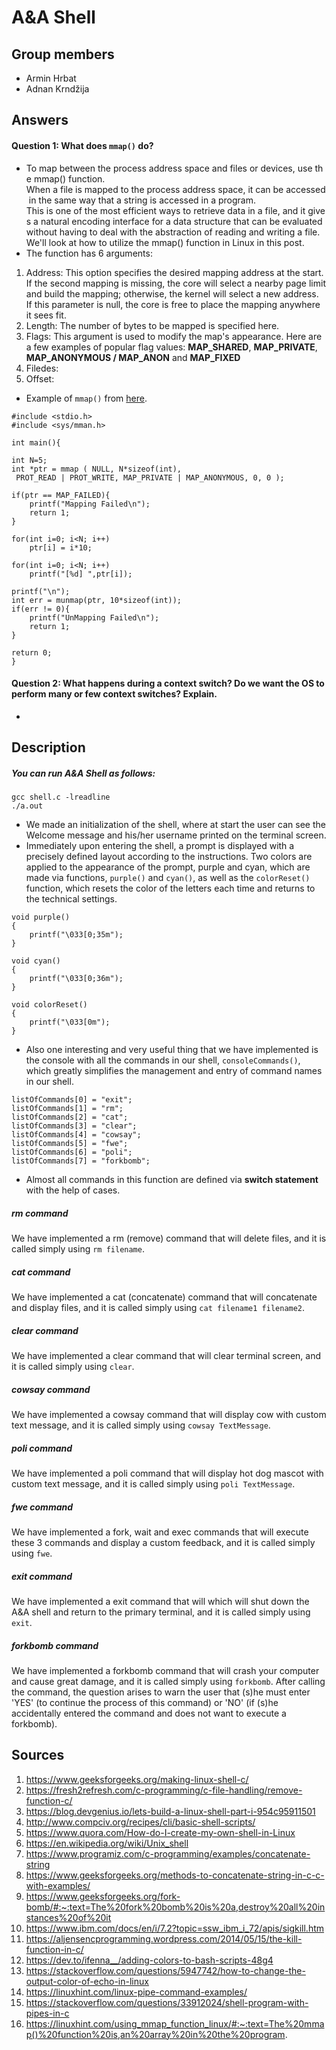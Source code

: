 # A&A Shell

## Group members
- Armin Hrbat
- Adnan Krndžija

## Answers
#### Question 1: What does ```mmap()``` do?
- To map between the process address space and files or devices, use the mmap() function. 
When a file is mapped to the process address space, it can be accessed in the same way that a string is accessed in a program. 
This is one of the most efficient ways to retrieve data in a file, and it gives a natural encoding interface for a data structure that can be evaluated without having to deal with the abstraction of reading and writing a file. 
We'll look at how to utilize the mmap() function in Linux in this post.
- The function has 6 arguments: 
1. Address: This option specifies the desired mapping address at the start. If the second mapping is missing, the core will select a nearby page limit and build the mapping; otherwise, the kernel will select a new address. If this parameter is null, the core is free to place the mapping anywhere it sees fit.
2. Length: The number of bytes to be mapped is specified here.
4. Flags: This argument is used to modify the map's appearance. Here are a few examples of popular flag values: **MAP_SHARED**, **MAP_PRIVATE**, **MAP_ANONYMOUS / MAP_ANON** and **MAP_FIXED**
5. Filedes:
6. Offset: 

- Example of ```mmap()``` from [here](https://linuxhint.com/using_mmap_function_linux/#:~:text=The%20mmap()%20function%20is,an%20array%20in%20the%20program).
```
#include <stdio.h>
#include <sys/mman.h>

int main(){

int N=5;
int *ptr = mmap ( NULL, N*sizeof(int),
 PROT_READ | PROT_WRITE, MAP_PRIVATE | MAP_ANONYMOUS, 0, 0 );

if(ptr == MAP_FAILED){
    printf("Mapping Failed\n");
    return 1;
}

for(int i=0; i<N; i++)
    ptr[i] = i*10;

for(int i=0; i<N; i++)
    printf("[%d] ",ptr[i]);

printf("\n");
int err = munmap(ptr, 10*sizeof(int));
if(err != 0){
    printf("UnMapping Failed\n");
    return 1;
}

return 0;
}
```
#### Question 2: What happens during a context switch? Do we want the OS to perform many or few context switches? Explain.
-

## Description
##### You can run A&A Shell as follows:
```
gcc shell.c -lreadline
./a.out
```

- We made an initialization of the shell, where at start the user can see the Welcome message and his/her username printed on the terminal screen.
- Immediately upon entering the shell, a prompt is displayed with a precisely defined layout according to the instructions. Two colors are applied to the appearance of the prompt, purple and cyan, which are made via functions, ```purple()``` and ```cyan()```, as well as the ```colorReset()``` function, which resets the color of the letters each time and returns to the technical settings.
```
void purple()
{
	printf("\033[0;35m");
}

void cyan()
{
	printf("\033[0;36m");
}

void colorReset()
{
	printf("\033[0m");
}
```
- Also one interesting and very useful thing that we have implemented is the console with all the commands in our shell, ```consoleCommands()```, which greatly simplifies the management and entry of command names in our shell.
```
listOfCommands[0] = "exit";
listOfCommands[1] = "rm";
listOfCommands[2] = "cat";
listOfCommands[3] = "clear";
listOfCommands[4] = "cowsay";
listOfCommands[5] = "fwe";
listOfCommands[6] = "poli";
listOfCommands[7] = "forkbomb";
```
- Almost all commands in this function are defined via **switch statement** with the help of cases.
##### *rm command*
We have implemented a rm (remove) command that will delete files, and it is called simply using ```rm filename```.

##### *cat command*
We have implemented a cat (concatenate) command that will concatenate and display files, and it is called simply using ```cat filename1 filename2```.

##### *clear command*
We have implemented a clear command that will clear terminal screen, and it is called simply using ```clear```.

##### *cowsay command*
We have implemented a cowsay command that will display cow with custom text message, and it is called simply using ```cowsay TextMessage```.

##### *poli command*
We have implemented a poli command that will display hot dog mascot with custom text message, and it is called simply using ```poli TextMessage```.

##### *fwe command*
We have implemented a fork, wait and exec commands that will execute these 3 commands and display a custom feedback, and it is called simply using ```fwe```.

##### *exit command*
We have implemented a exit command that will which will shut down the A&A shell and return to the primary terminal, and it is called simply using ```exit```.

##### *forkbomb command*
We have implemented a forkbomb command that will crash your computer and cause great damage, and it is called simply using ```forkbomb```. 
After calling the command, the question arises to warn the user that (s)he must enter 'YES' (to continue the process of this command) or 'NO' (if (s)he accidentally entered the command and does not want to execute a forkbomb).

## Sources
1. https://www.geeksforgeeks.org/making-linux-shell-c/
2. https://fresh2refresh.com/c-programming/c-file-handling/remove-function-c/
3. https://blog.devgenius.io/lets-build-a-linux-shell-part-i-954c95911501
4. http://www.compciv.org/recipes/cli/basic-shell-scripts/
5. https://www.quora.com/How-do-I-create-my-own-shell-in-Linux
6. https://en.wikipedia.org/wiki/Unix_shell
7. https://www.programiz.com/c-programming/examples/concatenate-string
8. https://www.geeksforgeeks.org/methods-to-concatenate-string-in-c-c-with-examples/
9. https://www.geeksforgeeks.org/fork-bomb/#:~:text=The%20fork%20bomb%20is%20a,destroy%20all%20instances%20of%20it
10. https://www.ibm.com/docs/en/i/7.2?topic=ssw_ibm_i_72/apis/sigkill.htm
11. https://aljensencprogramming.wordpress.com/2014/05/15/the-kill-function-in-c/
12. https://dev.to/ifenna__/adding-colors-to-bash-scripts-48g4
13. https://stackoverflow.com/questions/5947742/how-to-change-the-output-color-of-echo-in-linux
14. https://linuxhint.com/linux-pipe-command-examples/
15. https://stackoverflow.com/questions/33912024/shell-program-with-pipes-in-c
16. https://linuxhint.com/using_mmap_function_linux/#:~:text=The%20mmap()%20function%20is,an%20array%20in%20the%20program.
